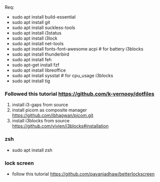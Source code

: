 Req:
 - sudo apt install build-essential
 - sudo apt install git
 - sudo apt install suckless-tools
 - sudo apt install i3status
 - sudo apt install i3lock
 - sudo apt install net-tools
 - sudo apt install fonts-font-awesome acpi # for battery i3blocks
 - sudo apt install thunderbird
 - sudo apt install feh
 - sudo apt-get install fzf
 - sudo apt install libreoffice
 - sudo apt install sysstat # for cpu_usage i3blocks
 - sudo apt install tig
 

### Followed this tutorial https://github.com/k-vernooy/dotfiles
1. install i3-gaps from source
2. install picom as composite manager https://github.com/ibhagwan/picom.git
3. install i3blocks from source https://github.com/vivien/i3blocks#installation


### zsh

- sudo apt install zsh

### lock screen
- follow this tutorial https://github.com/pavanjadhaw/betterlockscreen 
